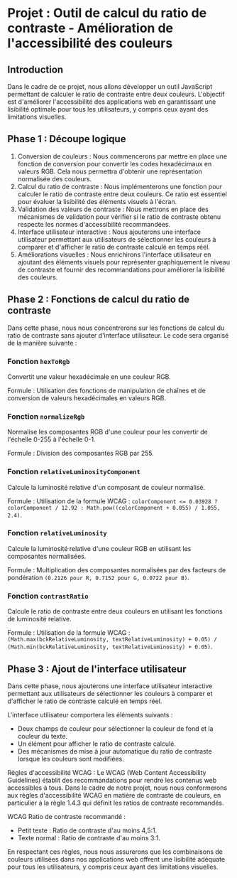# Projet : Outil de calcul du ratio de contraste - Amélioration de l'accessibilité des couleurs

## Introduction
Dans le cadre de ce projet, nous allons développer un outil JavaScript permettant de calculer le ratio de contraste entre deux couleurs. L'objectif est d'améliorer l'accessibilité des applications web en garantissant une lisibilité optimale pour tous les utilisateurs, y compris ceux ayant des limitations visuelles.

## Phase 1 : Découpe logique
1. Conversion de couleurs : Nous commencerons par mettre en place une fonction de conversion pour convertir les codes hexadécimaux en valeurs RGB. Cela nous permettra d'obtenir une représentation normalisée des couleurs.
2. Calcul du ratio de contraste : Nous implémenterons une fonction pour calculer le ratio de contraste entre deux couleurs. Ce ratio est essentiel pour évaluer la lisibilité des éléments visuels à l'écran.
3. Validation des valeurs de contraste : Nous mettrons en place des mécanismes de validation pour vérifier si le ratio de contraste obtenu respecte les normes d'accessibilité recommandées.
4. Interface utilisateur interactive : Nous ajouterons une interface utilisateur permettant aux utilisateurs de sélectionner les couleurs à comparer et d'afficher le ratio de contraste calculé en temps réel.
5. Améliorations visuelles : Nous enrichirons l'interface utilisateur en ajoutant des éléments visuels pour représenter graphiquement le niveau de contraste et fournir des recommandations pour améliorer la lisibilité des couleurs.

## Phase 2 : Fonctions de calcul du ratio de contraste
Dans cette phase, nous nous concentrerons sur les fonctions de calcul du ratio de contraste sans ajouter d'interface utilisateur. Le code sera organisé de la manière suivante :

### Fonction `hexToRgb`
Convertit une valeur hexadécimale en une couleur RGB.

Formule : Utilisation des fonctions de manipulation de chaînes et de conversion de valeurs hexadécimales en valeurs RGB.

### Fonction `normalizeRgb`
Normalise les composantes RGB d'une couleur pour les convertir de l'échelle 0-255 à l'échelle 0-1.

Formule : Division des composantes RGB par 255.

### Fonction `relativeLuminosityComponent`
Calcule la luminosité relative d'un composant de couleur normalisé.

Formule : Utilisation de la formule WCAG : `colorComponent <= 0.03928 ? colorComponent / 12.92 : Math.pow((colorComponent + 0.055) / 1.055, 2.4)`.

### Fonction `relativeLuminosity`
Calcule la luminosité relative d'une couleur RGB en utilisant les composantes normalisées.

Formule : Multiplication des composantes normalisées par des facteurs de pondération `(0.2126 pour R, 0.7152 pour G, 0.0722 pour B)`.

### Fonction `contrastRatio`
Calcule le ratio de contraste entre deux couleurs en utilisant les fonctions de luminosité relative.

Formule : Utilisation de la formule WCAG : `(Math.max(bckRelativeLuminosity, textRelativeLuminosity) + 0.05) / (Math.min(bckRelativeLuminosity, textRelativeLuminosity) + 0.05)`.

## Phase 3 : Ajout de l'interface utilisateur
Dans cette phase, nous ajouterons une interface utilisateur interactive permettant aux utilisateurs de sélectionner les couleurs à comparer et d'afficher le ratio de contraste calculé en temps réel.

L'interface utilisateur comportera les éléments suivants :
- Deux champs de couleur pour sélectionner la couleur de fond et la couleur du texte.
- Un élément pour afficher le ratio de contraste calculé.
- Des mécanismes de mise à jour automatique du ratio de contraste lorsque les couleurs sont modifiées.

Règles d'accessibilité WCAG :
Le WCAG (Web Content Accessibility Guidelines) établit des recommandations pour rendre les contenus web accessibles à tous. Dans le cadre de notre projet, nous nous conformerons aux règles d'accessibilité WCAG en matière de contraste de couleurs, en particulier à la règle 1.4.3 qui définit les ratios de contraste recommandés.

WCAG Ratio de contraste recommandé :
- Petit texte : Ratio de contraste d'au moins 4,5:1.
- Texte normal : Ratio de contraste d'au moins 3:1.

En respectant ces règles, nous nous assurerons que les combinaisons de couleurs utilisées dans nos applications web offrent une lisibilité adéquate pour tous les utilisateurs, y compris ceux ayant des limitations visuelles.
